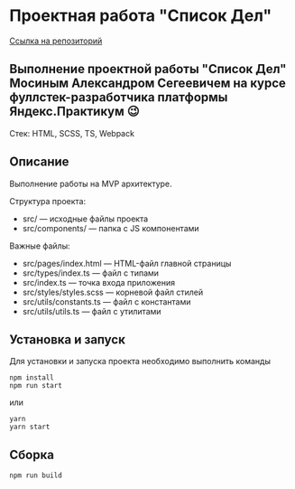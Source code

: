 # Проектная работа "Список Дел"
[Ссылка на репозиторий](https://github.com/AlexMoS1n/ToDo.git)

## Выполнение проектной работы "Список Дел" Мосиным Александром Сегеевичем на курсе фуллстек-разработчика платформы Яндекс.Практикум :wink:
Стек: HTML, SCSS, TS, Webpack

## Описание
Выполнение работы на MVP архитектуре.  

Структура проекта:
- src/ — исходные файлы проекта
- src/components/ — папка с JS компонентами

Важные файлы:
- src/pages/index.html — HTML-файл главной страницы
- src/types/index.ts — файл с типами
- src/index.ts — точка входа приложения
- src/styles/styles.scss — корневой файл стилей
- src/utils/constants.ts — файл с константами
- src/utils/utils.ts — файл с утилитами

## Установка и запуск
Для установки и запуска проекта необходимо выполнить команды

```
npm install
npm run start
```

или

```
yarn
yarn start
```
## Сборка

```
npm run build
```
